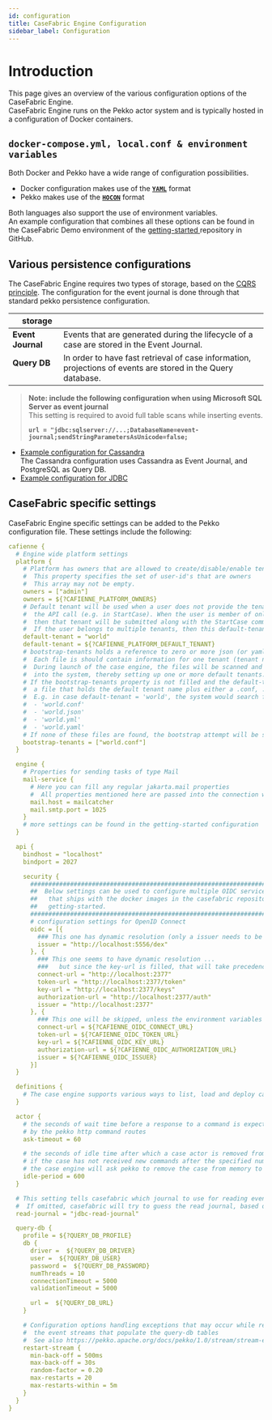 ```yaml
---
id: configuration
title: CaseFabric Engine Configuration
sidebar_label: Configuration
---
```


# Introduction

This page gives an overview of the various configuration options of the CaseFabric Engine.
<br/>
CaseFabric Engine runs on the Pekko actor system and is typically hosted in a configuration of Docker containers.


## `docker-compose.yml, local.conf & environment variables`

Both Docker and Pekko have a wide range of configuration possibilities.
- Docker configuration makes use of the [**`YAML`**](https://en.wikipedia.org/wiki/YAML) format
- Pekko makes use of the [**`HOCON`**](https://pekko.apache.org/docs/pekko/1.1/general/configuration.html) format 

Both languages also support the use of environment variables.
<br/>An example configuration that combines all these options can be found in the CaseFabric Demo environment of the [getting-started ](https://github.com/casefabric/getting-started) repository in GitHub.

## Various persistence configurations

The CaseFabric Engine requires two types of storage, based on the [CQRS principle](https://en.wikipedia.org/wiki/Command_Query_Responsibility_Segregation).
The configuration for the event journal is done through that standard pekko persistence configuration.

| &nbsp;&nbsp; storage |  |
|----------|-------------|
| **Event Journal** | Events that are generated during the lifecycle of a case are stored in the Event Journal. |
| **Query DB** &nbsp;&nbsp;&nbsp;&nbsp;&nbsp;&nbsp;&nbsp;&nbsp;&nbsp; | In order to have fast retrieval of case information, projections of events are stored in the Query database. |


> **Note: include the following configuration when using Microsoft SQL Server as event journal** 
> <br/>This setting is required to avoid full table scans while inserting events.
>
> **`url = "jdbc:sqlserver://...;DatabaseName=event-journal;sendStringParametersAsUnicode=false;`**
>

- [Example configuration for Cassandra](assets/engine/configuration/cassandra.conf)
  <br/> The Cassandra configuration uses Cassandra as Event Journal, and PostgreSQL as Query DB.
- [Example configuration for JDBC](assets/engine/configuration/jdbc.conf)

## CaseFabric specific settings

CaseFabric Engine specific settings can be added to the Pekko configuration file. These settings include the following:

```yml
cafienne {
  # Engine wide platform settings
  platform {
    # Platform has owners that are allowed to create/disable/enable tenants
    #  This property specifies the set of user-id's that are owners
    #  This array may not be empty.
    owners = ["admin"]
    owners = ${?CAFIENNE_PLATFORM_OWNERS}
    # Default tenant will be used when a user does not provide the tenant as a parameter to
    #  the API call (e.g. in StartCase). When the user is member of only one tenant,
    #  then that tenant will be submitted along with the StartCase command.
    #  If the user belongs to multiple tenants, then this default-tenant option will be passed.
    default-tenant = "world"
    default-tenant = ${?CAFIENNE_PLATFORM_DEFAULT_TENANT}
    # bootstrap-tenants holds a reference to zero or more json (or yaml) files that have default tenant information.
    #  Each file is should contain information for one tenant (tenant name, users and owners).
    #  During launch of the case engine, the files will be scanned and a CreateTenant command is sent
    #  into the system, thereby setting up one or more default tenants.
    # If the bootstrap-tenants property is not filled and the default-tenant has a value, the system will search for
    #  a file that holds the default tenant name plus either a .conf, .json, .yml or .yaml extension.
    #  E.g. in case default-tenant = 'world', the system would search for existence in the following order:
    #  - 'world.conf'
    #  - 'world.json'
    #  - 'world.yml'
    #  - 'world.yaml'
    # If none of these files are found, the bootstrap attempt will be skipped.
    bootstrap-tenants = ["world.conf"]
  }

  engine {
    # Properties for sending tasks of type Mail
    mail-service {
      # Here you can fill any regular jakarta.mail properties
      #  All properties mentioned here are passed into the connection with the mail server
      mail.host = mailcatcher
      mail.smtp.port = 1025
    }
    # more settings can be found in the getting-started configuration
  }

  api {
    bindhost = "localhost"
    bindport = 2027

    security {
      ###############################################################################
      ##  Below settings can be used to configure multiple OIDC services           ##
      ##   that ships with the docker images in the casefabric repository named      ##
      ##   getting-started.                                                        ##
      ###############################################################################
      # configuration settings for OpenID Connect
      oidc = [{
        ### This one has dynamic resolution (only a issuer needs to be set)
        issuer = "http://localhost:5556/dex"
      }, {
        ### This one seems to have dynamic resolution ...
        ###   but since the key-url is filled, that will take precedence (at this moment)
        connect-url = "http://localhost:2377"
        token-url = "http://localhost:2377/token"
        key-url = "http://localhost:2377/keys"
        authorization-url = "http://localhost:2377/auth"
        issuer = "http://localhost:2377"
      }, {
        ### This one will be skipped, unless the environment variables are filled.
        connect-url = ${?CAFIENNE_OIDC_CONNECT_URL}
        token-url = ${?CAFIENNE_OIDC_TOKEN_URL}
        key-url = ${?CAFIENNE_OIDC_KEY_URL}
        authorization-url = ${?CAFIENNE_OIDC_AUTHORIZATION_URL}
        issuer = ${?CAFIENNE_OIDC_ISSUER}
      }]
  }

  definitions {
    # The case engine supports various ways to list, load and deploy case definitions.
  }

  actor {
    # the seconds of wait time before a response to a command is expected
    # by the pekko http command routes
    ask-timeout = 60

    # the seconds of idle time after which a case actor is removed from pekko memory
    # if the case has not received new commands after the specified number of seconds,
    # the case engine will ask pekko to remove the case from memory to avoid memory leaks.
    idle-period = 600
  }

  # This setting tells casefabric which journal to use for reading events.
  #  If omitted, casefabric will try to guess the read journal, based on the pekko settings
  read-journal = "jdbc-read-journal"

  query-db {
    profile = ${?QUERY_DB_PROFILE}
    db {
      driver =  ${?QUERY_DB_DRIVER}
      user =  ${?QUERY_DB_USER}
      password =  ${?QUERY_DB_PASSWORD}
      numThreads = 10
      connectionTimeout = 5000
      validationTimeout = 5000

      url =  ${?QUERY_DB_URL}
    }

    # Configuration options handling exceptions that may occur while reading
    #  the event streams that populate the query-db tables
    #  See also https://pekko.apache.org/docs/pekko/1.0/stream/stream-error.html#delayed-restarts-with-a-backoff-operator
    restart-stream {
      min-back-off = 500ms
      max-back-off = 30s
      random-factor = 0.20
      max-restarts = 20
      max-restarts-within = 5m
    }
  }
}
```

